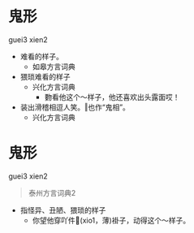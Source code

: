# 鬼形
guei3 xien2
+ 难看的样子。
  * 如皋方言词典
+ 猥琐难看的样子
  * 兴化方言词典
    - 覅看他这个～样子，他还喜欢出头露面哎！
+ 装出滑稽相逗人笑。‖也作“鬼相”。
  * 兴化方言词典


# 鬼形
guei3 xien2
> 泰州方言词典2
- 指怪异、丑陋、猥琐的样子
  - 你望他穿吖件𣻏(xio1，薄)褂子，动得这个～样子。